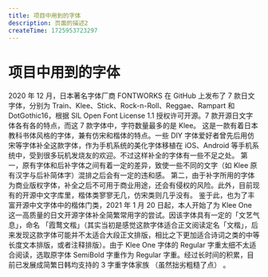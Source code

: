 ```yaml
---
title: 项目中用到的字体
description: 页面的描述2
createTime: 1725953723297
---
```


# 项目中用到的字体

2020 年 12 月，日本著名字体厂商 FONTWORKS 在 GitHub 上发布了 7
款日文字体，分别为
Train、Klee、Stick、Rock-n-Roll、Reggae、Rampart 和
DotGothic16，根据 SIL Open Font License 1.1 授权许可开源。7
款开源日文字体各有各的特点，而这 7 款字体中，字符数量最多的是
Klee。
这是一款有着日本教科书体风格的字体，兼有仿宋和楷体的特点。一些
DIY
字体爱好者曾先后用仿宋等字体补全这款字体，作为手机系统的美化字体移植在
iOS、Android
等手机系统中，受到很多玩机发烧友的欢迎。不过这样补全的字体有一些不足之处。
第一，原有字体和后补字体之间有着一定的差异，致使一些不同的文字（如
Klee 原有汉字与后补简体字）混排之后会有一定的违和感。
第二，由于补字所用的字体为商业版权字体，补全之后不可用于商业用途，还会有侵权的风险。此外，目前现有的开源中文字库里，楷体类寥寥无几，仿宋类则几乎没有。
鉴于此，也为了丰富开源中文字体中的楷体门类，2021 年 1 月 20
日起，本人开始了为 Klee One
这一高质量的日文开源字体补全简繁常用字的尝试。因该字体具有一定的「文艺气息」，命名
「霞鹜文楷」（其实当初是感觉这款字体适合正文阅读定名「文楷」，后来发现这款字体可能并不太适合大段正文排版，相比之下更加适合诗词之类的中等长度文本排版，或者注释排版）。由于
Klee One 字体的 Regular 字重太细不太适合阅读，选取原字体
SemiBold 字重作为 Regular
字重。经过长时间的积累，目前已发展成简繁日韩均支持的 3
字重字体家族 （虽然拙劣粗糙了点） 。
